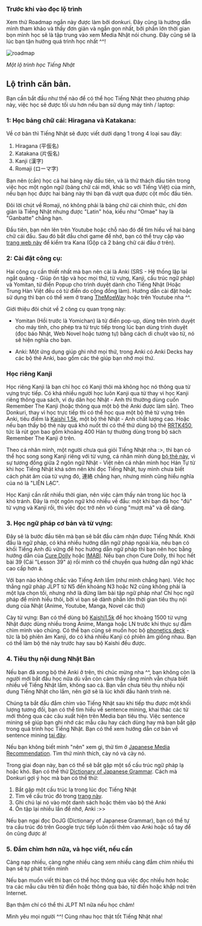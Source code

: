 ### Trước khi vào đọc lộ trình
Xem thử Roadmap ngắn này được làm bởi donkuri.
Đây cũng là hướng dẫn mình tham khảo và thấy đơn giản và ngắn gọn nhất, bởi phần lớn thời gian bọn mình học sẽ là tập trung vào xem Media Nhật nói chung. Đây cũng sẽ là lúc bạn tận hưởng quá trình học nhất ^^!

![roadmap](https://donkuri.github.io/learn-japanese/img/jp-flowchart.png)

_Một lộ trình học Tiếng Nhật_

  
## Lộ trình căn bản.  
Bạn cần bắt đầu như thế nào để có thể học Tiếng Nhật theo phương pháp này, việc học sẽ được tối ưu hơn nếu bạn sử dụng máy tính / laptop:  

### 1: Học bảng chữ cái: Hiragana và Katakana: 
Về cơ bản thì Tiếng Nhật sẽ được viết dưới dạng 1 trong 4 loại sau đây:

1. Hiragana (平仮名)
2. Katakana (片仮名)
3. Kanji (漢字)
4. Romaji (ローマ字)

Bạn nên (cần) học cả hai bảng này đầu tiên, và là thử thách đầu tiên trong việc học một ngôn ngữ (bảng chữ cái mới, khác so với Tiếng Việt) của mình, nếu bạn học được hai bảng này thì bạn đã vượt qua được cột mốc đầu tiên.  

Đôi lời chút về Romaji, nó không phải là bảng chữ cái chính thức, chỉ đơn giản là Tiếng Nhật nhưng được "Latin" hóa, kiểu như "Omae" hay là "Ganbatte" chẳng hạn.

Đầu tiên, bạn nên lên trên Youtube hoặc chỗ nào đó để tìm hiểu về hai bảng chữ cái đầu. Sau đó bắt đầu chơi game để nhớ, bạn có thể truy cập vào [trang web này](https://djtguide.neocities.org/kana/) để kiểm tra Kana (Gộp cả 2 bảng chữ cái đầu ở trên).

### 2: Cài đặt công cụ:  

Hai công cụ cần thiết nhất mà bạn nên cài là Anki (SRS - Hệ thống lặp lại ngắt quãng - Giúp ôn tập và học mọi thứ, từ vựng, Kanji, cấu trúc ngữ pháp) và Yomitan, từ điển Popup cho trình duyệt dành cho Tiếng Nhật (Hoặc Trung Hàn Việt đều có từ điển do cộng đồng làm). Hướng dẫn cài đặt hoặc sử dụng thì bạn có thể xem ở trang [TheMoeWay](http://learnjapanese.moe/) hoặc trên Youtube nha ^^.  

Giới thiệu đôi chút về 2 công cụ quan trọng này:

- Yomitan (Hồi trước là Yomichan) là từ điển pop-up, dùng trên trình duyệt cho máy tính, cho phép tra từ trực tiếp trong lúc bạn dùng trình duyệt (đọc báo Nhật, Web Novel hoặc tương tự) bằng cách di chuột vào từ, nó sẽ hiện nghĩa cho bạn.

- Anki: Một ứng dụng giúp ghi nhớ mọi thứ, trong Anki có Anki Decks hay các bộ thẻ Anki, bao gồm các thẻ giúp bạn nhớ mọi thứ.


### Học riêng Kanji

Học riêng Kanji là bạn chỉ học có Kanji thôi mà không học nó thông qua từ vựng trực tiếp. Có khá nhiều người học luôn Kanji qua từ thay vì học Kanji riêng thông qua sách, ví dụ dân học Nhật - Anh thì thường dùng cuốn Remember The Kanji (hoặc thông qua một bộ thẻ Anki được làm sẵn). Theo Donkuri, thay vì học trực tiếp thì có thể học qua một bộ thẻ từ vựng trên Anki, tiêu điểm là [Kaishi 1.5k](https://github.com/donkuri/Kaishi/releases), một bộ thẻ Nhật - Anh chất lượng cao. Hoặc nếu bạn thấy bộ thẻ này quá khó nuốt thì có thể thử dùng bộ thẻ [RRTK450](https://mega.nz/file/2SJiWC4b#hL98qtC_hiLlQDg0LqVJoqD2-5ywT2Nwd4kjROY_KwQ), tức là rút gọn bao gồm khoảng 400 Hán tự thường dùng trong bộ sách Remember The Kanji ở trên.

Theo cá nhân mình, một người chưa quá giỏi Tiếng Nhật nha :>, thì bạn có thể học song song Kanji riêng với từ vựng, cá nhân mình dùng [bộ thẻ này](https://ankiweb.net/shared/info/1589523564), vì sự tương đồng giữa 2 ngôn ngữ Nhật - Việt nên cá nhân mình học Hán Tự từ khi học Tiếng Nhật khá sớm nên khi đọc Tiếng Nhật, tuy mình chưa biết cách phát âm của từ vựng đó, 連絡 chẳng hạn, nhưng mình cũng hiểu nghĩa của nó là "LIÊN LẠC".

Học Kanji cần rất nhiều thời gian, nên việc cảm thấy nản trong lúc học là khó tránh. Đây là một ngôn ngữ khó nhiều về đầu: một khi bạn đã học "đủ" từ vựng và Kanji rồi, thì việc đọc trở nên vô cùng "mượt mà" và dễ dàng.

### 3. Học ngữ pháp cơ bản và từ vựng:  
Đây sẽ là bước đầu tiên mà bạn sẽ bắt đầu cảm nhận được Tiếng Nhất. Khởi đầu là ngữ pháp, có khá nhiều hướng dẫn ngữ pháp ngoài kia, nếu bạn có khối Tiếng Anh đủ vững để học hướng dẫn ngữ pháp thì bạn nên học bằng hướng dẫn của [Cure Dolly](https://www.youtube.com/playlist?list=PLg9uYxuZf8x_A-vcqqyOFZu06WlhnypWj) hoặc [IMABI](https://djtguide.github.io/grammar/imabi.html). Nếu bạn chọn Cure Dolly, thì học hết bài 39 (Cái "Lesson 39" á) rồi mình có thể chuyển qua hướng dẫn ngữ khác cao cấp hơn á.

Với bạn nào không chắc vào Tiếng Anh lắm (như mình chẳng hạn). Việc học thẳng ngữ pháp JLPT từ N5 đến khoảng N3 hoặc N2 cũng không phải là một lựa chọn tồi, nhưng nhớ là đừng làm bài tập ngữ pháp nha! Chỉ học ngữ pháp để mình hiểu thôi, bởi vì bạn sẽ dành phần lớn thời gian tiêu thụ nội dung của Nhật (Anime, Youtube, Manga, Novel các thứ)

Cày từ vựng: Bạn có thể dùng bộ [Kaishi1.5k](https://github.com/donkuri/Kaishi) để học khoảng 1500 từ vựng Nhật được dùng nhiều trong Anime, Manga hoặc LN trước khi thực sự đắm chìm mình vào chúng. Có thể bạn cũng sẽ muốn học bộ [phonetics deck](https://learnjapanese.moe/kanjiphonetics/) - tức là bộ phiên âm Kanji, do có khá nhiều Kanji có phiên âm giống nhau. Bạn có thể làm bộ thẻ này trước hay sau bộ Kaishi đều được.

### 4. Tiêu thụ nội dung Nhật Bản  
Nếu bạn đã xong bộ thẻ Anki ở trên, thì chúc mừng nha ^^, bạn không còn là người mới bắt đầu học nữa dù vẫn còn cảm thấy rằng mình vẫn chưa biết nhiều về Tiếng Nhật lắm, không sao cả. Bạn vẫn chưa tiêu thụ nhiều nội dung Tiếng Nhật cho lắm, nên giờ sẽ là lúc khởi đầu hành trình nè. 

Chúng ta bắt đầu đắm chìm vào Tiếng Nhật sau khi tiếp thu được một khối lượng tương đối, bạn có thể tìm hiểu về sentence mining, khai thác các từ mới thông qua các câu xuất hiện trên Media bạn tiêu thụ. Việc sentence mining sẽ giúp bạn ghi nhớ các mẫu câu hay cách dùng hay mà bạn bắt gặp trong quá trình học Tiếng Nhật. Bạn có thể xem hướng dẫn cơ bản về sentence mining [tại đây](https://www.youtube.com/watch?v=PLnJ1l6f7mQ). 

Nếu bạn không biết mình "nên" xem gì, thử tìm ở [Japanese Media Recommendation](https://ixrec.neocities.org/immersion/). Tìm thứ mình thích, cày nó và cày nó.

Trong giai đoạn này, bạn có thể sẽ bắt gặp một số cấu trúc ngữ pháp lạ hoặc khó. Bạn có thể thử [Dictionary of Japanese Grammar](https://djtguide.github.io/grammar/dojgmain.html). Cách mà Donkuri gợi ý học mà bạn có thể thử: 

1. Bắt gặp một cấu trúc lạ trong lúc đọc Tiếng Nhật
2. Tìm về cấu trúc đó trong [trang này](https://djtguide.github.io/grammar/masterreference.html).
3. Ghi chú lại nó vào một danh sách hoặc thêm vào bộ thẻ Anki
4. Ôn tập lại nhiều lần để nhớ, Anki :>>

Nếu bạn ngại đọc DoJG (Dictionary of Japanese Grammar), bạn có thể tự tra cấu trúc đó trên Google trực tiếp luôn rồi thêm vào Anki hoặc sổ tay để ôn cũng được á!

### 5. Đắm chìm hơn nữa, và học viết, nếu cần  

Càng nạp nhiều, càng nghe nhiều càng xem nhiều càng đắm chìm nhiều thì bạn sẽ tự phát triển mình

Nếu bạn muốn viết thì bạn có thể học thông qua việc đọc nhiều hơn hoặc tra các mẫu câu trên từ điển hoặc thông qua báo, từ điển hoặc khắp nơi trên Internet.

Bạn thậm chí có thể thi JLPT N1 nữa nếu học chăm!

Mình yêu mọi người ^^! Cùng nhau học thật tốt Tiếng Nhật nha!